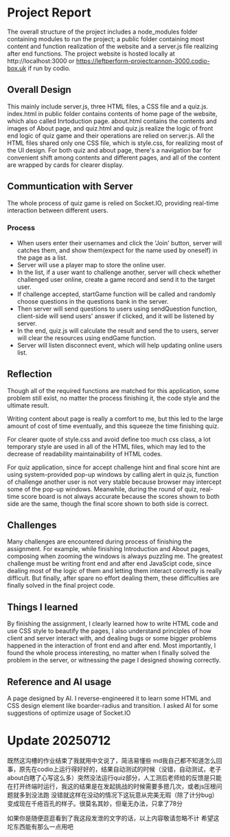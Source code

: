 # Project Report
The overall structure of the project includes a node_modules folder containing modules to run the project; a public folder containing most content and function realization of the website and a server.js file realizing after end functions. The project website is hosted locally at http://localhost:3000 or https://leftperform-projectcannon-3000.codio-box.uk if run by codio.

## Overall Design
This mainly include server.js, three HTML files, a CSS file and a quiz.js. index.html in public folder contains contents of home page of the website, which also called Inrtoduction page. about.html contains the contents and images of About page, and quiz.html and quiz.js realize the logic of front end logic of quiz game and their operations are relied on server.js. All the HTML files shared only one CSS file, which is style.css, for realizing most of the UI design. For both quiz and about page, there's a navigation bar for convenient shift among contents and different pages, and all of the content are wrapped by cards for clearer display.

## Communtication with Server
The whole process of quiz game is relied on Socket.IO, providing real-time interaction between different users.
### Process
- When users enter their usernames and click the 'Join' button, server will catches them, and show them(expect for the name used by oneself) in the page as a list.
- Server will use a player map to store the online user.
- In the list, if a user want to challenge another, server will check whether challenged user online, create a game record and send it to the target user.
- If challenge accepted, startGame function will be called and randomly choose questions in the questions bank in the server.
- Then server will send questions to users using sendQuestion function, client-side will send users' answer if clicked, and it will be listened by server.
- In the end, quiz.js will calculate the result and send the to users, server will clear the resources using endGame function.
- Server will listen disconnect event, which will help updating online users list.

## Reflection
Though all of the required functions are matched for this application, some problem still exist, no matter the process finishing it, the code style and the ultimate result.

Writing content about page is really a comfort to me, but this led to the large amount of cost of time eventually, and this squeeze the time finishing quiz.

For clearer quote of style.css and avoid define too much css class, a lot temporary style are used in all of the HTML files, which may led to the decrease of readability maintainability of HTML codes.

For quiz application, since for accept challenge hint and final score hint are using system-provided pop-up windows by calling alert in quiz.js, function of challenge another user is not very stable because browser may intercept some of the pop-up windows. Meanwhile, during the round of quiz, real-time score board is not always accurate because the scores shown to both side are the same, though the final score shown to both side is correct.

## Challenges
Many challenges are encountered during process of finishing the assignment. For example, while finishing Introduction and About pages, composing when zooming the windows is always puzzling me. The greatest challenge must be writing front end and after end JavaScipt code, since dealing most of the logic of them and letting them interact correctly is really difficult. But finally, after spare no effort dealing them, these difficulties are finally solved in the final project code.

## Things I learned
By finishing the assignment, I clearly learned how to write HTML code and use CSS style to beautify the pages, I also understand principles of how client and server interact with, and dealing bugs or some bigger problems happened in the interaction of front end and after end. Most importantly, I found the whole process interesting, no matter when I finally solved the problem in the server, or witnessing the page I designed showing correctly.

## Reference and AI usage
A page designed by AI. I reverse-engineered it to learn some HTML and CSS design element like boarder-radius and transition.
I asked AI for some suggestions of optimize usage of Socket.IO


# Update 20250712
既然这沟槽的作业结束了我就用中文说了，简洁易懂些
md我自己都不知道怎么回事，原先在codio上运行得好好的，结果自动测试的时候（没错，自动测试，老子about白瞎了心写这么多）突然没法运行quiz部分，人工测后老师给的反馈是只能在打开终端时运行，我这的结果是在发起挑战的时候需要多摁几次，或者js压根问题就多到没法跑
没错就这样在没动的情况下这玩意从完美无瑕（除了计分bug）变成现在千疮百孔的样子。很莫名其妙，但毫无办法，只拿了78分

如果你是随便逛逛看到了我这段发泄的文字的话，以上内容敬请忽略不计
希望这坨东西能有那么一点用吧
